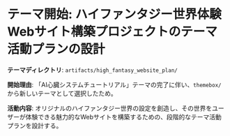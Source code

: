 # テーマ開始: ハイファンタジー世界体験Webサイト構築プロジェクトのテーマ活動プランの設計

**テーマディレクトリ**: `artifacts/high_fantasy_website_plan/`

**開始理由**: 「AI心臓システムチュートリアル」テーマの完了に伴い、`themebox/`から新しいテーマとして選択したため。

**活動内容**: オリジナルのハイファンタジー世界の設定を創造し、その世界をユーザーが体験できる魅力的なWebサイトを構築するための、段階的なテーマ活動プランを設計する。
